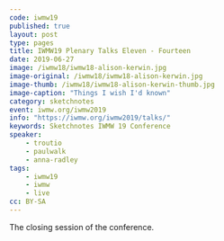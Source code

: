 ```yaml
---
code: iwmw19
published: true
layout: post
type: pages
title: IWMW19 Plenary Talks Eleven - Fourteen
date: 2019-06-27
image: /iwmw18/iwmw18-alison-kerwin.jpg
image-original: /iwmw18/iwmw18-alison-kerwin.jpg
image-thumb: /iwmw18/iwmw18-alison-kerwin-thumb.jpg
image-caption: "Things I wish I'd known"
category: sketchnotes
event: iwmw.org/iwmw2019
info: "https://iwmw.org/iwmw2019/talks/"
keywords: Sketchnotes IWMW 19 Conference
speaker:
    - troutio
    - paulwalk
    - anna-radley
tags:
    - iwmw19
    - iwmw
    - live
cc: BY-SA
---
```

The closing session of the conference.
